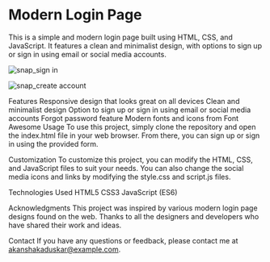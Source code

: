 <h1>Modern Login Page</h1>
This is a simple and modern login page built using HTML, CSS, and JavaScript. It features a clean and minimalist design, with options to sign up or sign in using email or social media accounts.

![snap_sign in](https://github.com/akanshakaduskar/Modern-Login-Page/assets/156501496/6e678f7d-eae4-4e3a-a6cb-b43ae4a6cffc)

![snap_create account](https://github.com/akanshakaduskar/Modern-Login-Page/assets/156501496/53080291-6609-41ca-9319-033f427c361f)

Features
Responsive design that looks great on all devices
Clean and minimalist design
Option to sign up or sign in using email or social media accounts
Forgot password feature
Modern fonts and icons from Font Awesome
Usage
To use this project, simply clone the repository and open the index.html file in your web browser. From there, you can sign up or sign in using the provided form.

Customization
To customize this project, you can modify the HTML, CSS, and JavaScript files to suit your needs. You can also change the social media icons and links by modifying the style.css and script.js files.

Technologies Used
HTML5
CSS3
JavaScript (ES6)

Acknowledgments
This project was inspired by various modern login page designs found on the web. Thanks to all the designers and developers who have shared their work and ideas.

Contact
If you have any questions or feedback, please contact me at akanshakaduskar@example.com.
